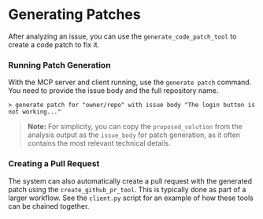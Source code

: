 # Generating Patches

After analyzing an issue, you can use the `generate_code_patch_tool` to create a code patch to fix it.

### Running Patch Generation

With the MCP server and client running, use the `generate patch` command. You need to provide the issue body and the full repository name.

```
> generate patch for "owner/repo" with issue body "The login button is not working..."
```

> **Note:** For simplicity, you can copy the `proposed_solution` from the analysis output as the `issue_body` for patch generation, as it often contains the most relevant technical details.

### Creating a Pull Request

The system can also automatically create a pull request with the generated patch using the `create_github_pr_tool`. This is typically done as part of a larger workflow. See the `client.py` script for an example of how these tools can be chained together. 